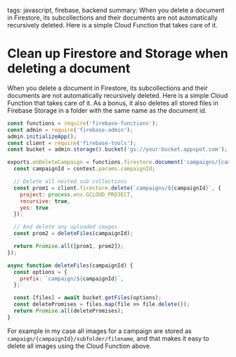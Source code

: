 tags: javascript, firebase, backend
summary: When you delete a document in Firestore, its subcollections and their documents are not automatically recursively deleted. Here is a simple Cloud Function that takes care of it.

# Clean up Firestore and Storage when deleting a document
When you delete a document in Firestore, its subcollections and their documents are not automatically recursively deleted. Here is a simple Cloud Function that takes care of it. As a bonus, it also deletes all stored files in Firebase Storage in a folder with the same name as the document id.

``` javascript
const functions = require('firebase-functions');
const admin = require('firebase-admin');
admin.initializeApp();
const client = require('firebase-tools');
const bucket = admin.storage().bucket('gs://your-bucket.appspot.com');

exports.onDeleteCampaign = functions.firestore.document('campaigns/{campaignId}').onDelete((snap, context) => {
  const campaignId = context.params.campaignId;

  // Delete all nested sub collections
  const prom1 = client.firestore.delete(`campaigns/${campaignId}`, {
    project: process.env.GCLOUD_PROJECT,
    recursive: true,
    yes: true
  }); 

  // And delete any uploaded images
  const prom2 = deleteFiles(campaignId);

  return Promise.all([prom1, prom2]);
});

async function deleteFiles(campaignId) {
  const options = {
    prefix: `campaign/${campaignId}`,
  };

  const [files] = await bucket.getFiles(options);
  const deletePromises = files.map(file => file.delete());
  return Promise.all(deletePromises);
}
```

For example in my case all images for a campaign are stored as `campaign/{campaignId}/subfolder/filename`, and that makes it easy to delete all images using the Cloud Function above.
